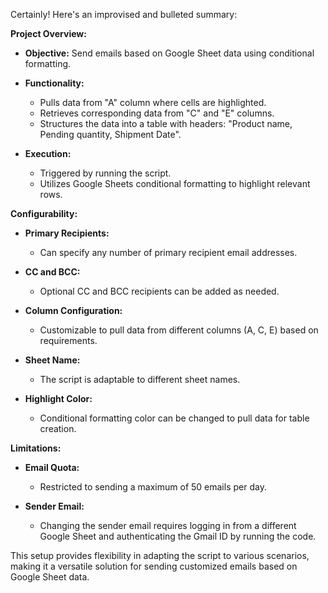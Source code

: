 Certainly! Here's an improvised and bulleted summary:

**Project Overview:**

- **Objective:** Send emails based on Google Sheet data using conditional formatting.

- **Functionality:**
  - Pulls data from "A" column where cells are highlighted.
  - Retrieves corresponding data from "C" and "E" columns.
  - Structures the data into a table with headers: "Product name, Pending quantity, Shipment Date".

- **Execution:**
  - Triggered by running the script.
  - Utilizes Google Sheets conditional formatting to highlight relevant rows.

**Configurability:**

- **Primary Recipients:**
  - Can specify any number of primary recipient email addresses.

- **CC and BCC:**
  - Optional CC and BCC recipients can be added as needed.

- **Column Configuration:**
  - Customizable to pull data from different columns (A, C, E) based on requirements.

- **Sheet Name:**
  - The script is adaptable to different sheet names.

- **Highlight Color:**
  - Conditional formatting color can be changed to pull data for table creation.

**Limitations:**

- **Email Quota:**
  - Restricted to sending a maximum of 50 emails per day.

- **Sender Email:**
  - Changing the sender email requires logging in from a different Google Sheet and authenticating the Gmail ID by running the code.

This setup provides flexibility in adapting the script to various scenarios, making it a versatile solution for sending customized emails based on Google Sheet data.
